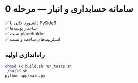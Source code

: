 # سامانه حسابداری و انبار — مرحله 0

✅ داشبورد خالی با PySide6  
✅ ساختار پوشه‌ها  
✅ تست placeholder  
✅ اسکریپت‌های ساخت و تست

## راه‌اندازی اولیه

```bash
chmod +x build.sh run_tests.sh
./build.sh
python app/main.py